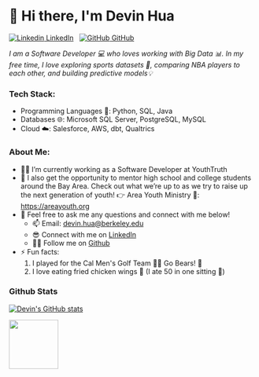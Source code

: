 # 👋 Hi there, I'm Devin Hua 
[![Linkedin](https://i.stack.imgur.com/gVE0j.png) LinkedIn](https://www.linkedin.com/in/devinhua671/)
&nbsp;
[![GitHub](https://i.stack.imgur.com/tskMh.png) GitHub](https://github.com/huadevin)

*I am a Software Developer 💻 who loves working with Big Data 📊. In my free time, I love exploring sports datasets 🏀, comparing NBA players to each other, and building predictive models💡*
### Tech Stack:
- Programming Languages 🤖: Python, SQL, Java
- Databases 🌐: Microsoft SQL Server, PostgreSQL, MySQL
- Cloud ☁️: Salesforce, AWS, dbt, Qualtrics 
### About Me:
- 🧑‍💼 I’m currently working as a Software Developer at YouthTruth
- 🤝 I also get the opportunity to mentor high school and college students around the Bay Area. Check out what we’re up to as we try to raise up the next generation of youth! 👉 Area Youth Ministry 📌: https://areayouth.org
- 💬 Feel free to ask me any questions and connect with me below!
  - 📫 Email: devin.hua@berkeley.edu
  - 😎 Connect with me on [LinkedIn](https://www.linkedin.com/in/devinhua671/)
  - 👨‍💻 Follow me on [Github](https://github.com/huadevin)
- ⚡ Fun facts: 
  1. I played for the Cal Men's Golf Team 🏌️‍♂️ Go Bears! 🐻
  2. I love eating fried chicken wings 🍗 (I ate 50 in one sitting 👀)
### Github Stats
[![Devin's GitHub stats](https://github-readme-stats.vercel.app/api?username=huadevin&count_private=true&hide=contribs,issues&show_icons=true&theme=radical)](https://github.com/anuraghazra/github-readme-stats)

<img src="https://media.istockphoto.com/id/1218481548/vector/cute-cat-waving-paw-cartoon-vector-illustration.jpg?s=612x612&w=0&k=20&c=RciKkd8LHlvJZHqCGR6kz4YUIaEAScuSTkO7tpbvMhE=" width="100" height="100">
